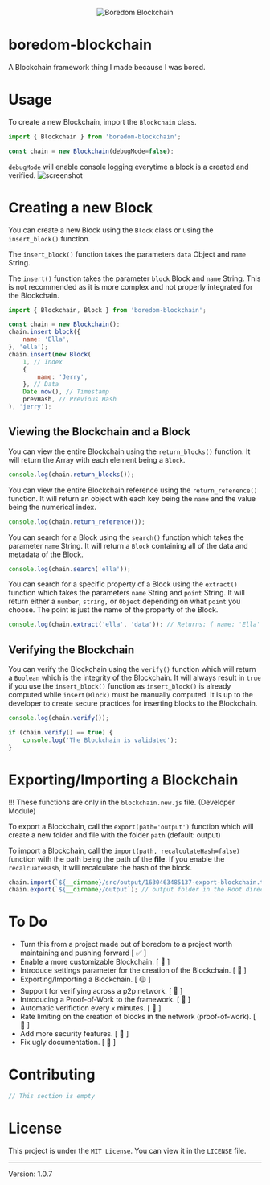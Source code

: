 <p align="center">
    <img src="https://i.ibb.co/4FVG3gG/Boredom-Blockchain.png" alt="Boredom Blockchain">
</p>

# boredom-blockchain
A Blockchain framework thing I made because I was bored.

# Usage
To create a new Blockchain, import the ``Blockchain`` class.
```js
import { Blockchain } from 'boredom-blockchain';

const chain = new Blockchain(debugMode=false);
```

``debugMode`` will enable console logging everytime a block is a created and verified.
![screenshot](https://cdn.discordapp.com/attachments/812448501505327114/881715264356511784/unknown.png)

# Creating a new Block
You can create a new Block using the ``Block`` class or using the ``insert_block()`` function. 

The ``insert_block()`` function takes the parameters ``data`` Object and ``name`` String.

The ``insert()`` function takes the parameter ``block`` Block and ``name`` String. This is not recommended as it is more complex and not properly integrated for the Blockchain. 

```js
import { Blockchain, Block } from 'boredom-blockchain';

const chain = new Blockchain();
chain.insert_block({
    name: 'Ella',
}, 'ella');
chain.insert(new Block(
    1, // Index
    {
        name: 'Jerry',
    }, // Data
    Date.now(), // Timestamp
    prevHash, // Previous Hash
), 'jerry');
```

## Viewing the Blockchain and a Block
You can view the entire Blockchain using the ``return_blocks()`` function. It will return the Array with each element being a ``Block``. 
```js
console.log(chain.return_blocks());
```

You can view the entire Blockchain reference using the ``return_reference()`` function. It will return an object with each key being the ``name`` and the value being the numerical index.
```js
console.log(chain.return_reference());
```

You can search for a Block using the ``search()`` function which takes the parameter ``name`` String. It will return a ``Block`` containing all of the data and metadata of the Block.
```js
console.log(chain.search('ella'));
```

You can search for a specific property of a Block using the ``extract()`` function which takes the parameters ``name`` String and ``point`` String. It will return either a ``number``, ``string,`` or ``Object`` depending on what ``point`` you choose. The point is just the name of the property of the Block.
```js
console.log(chain.extract('ella', 'data')); // Returns: { name: 'Ella' }
```

## Verifying the Blockchain
You can verify the Blockchain using the ``verify()`` function which will return a ``Boolean`` which is the integrity of the Blockchain. It will always result in ``true`` if you use the ``insert_block()`` function as ``insert_block()`` is already computed while ``insert(Block)`` must be manually computed. It is up to the developer to create secure practices for inserting blocks to the Blockchain.
```js
console.log(chain.verify());

if (chain.verify() == true) {
    console.log('The Blockchain is validated');
}
```

# Exporting/Importing a Blockchain
!!! These functions are only in the ``blockchain.new.js`` file. (Developer Module)

To export a Blockchain, call the ``export(path='output')`` function which will create a new folder and file with the folder ``path`` (default: output)

To import a Blockchain, call the ``import(path, recalculateHash=false)`` function with the path being the path of the **file**. If you enable the ``recalcuateHash``, it will recalculate the hash of the block.

```js
chain.import(`${__dirname}/src/output/1630463485137-export-blockchain.txt`);
chain.export(`${__dirname}/output`); // output folder in the Root directory
```

# To Do
- Turn this from a project made out of boredom to a project worth maintaining and pushing forward [ ✅ ]
- Enable a more customizable Blockchain. [ 🚫 ]
- Introduce settings parameter for the creation of the Blockchain. [ 🚫 ]
- Exporting/Importing a Blockchain. [ 🟡 ]
- Support for verifiying across a p2p network. [ 🚫 ]
- Introducing a Proof-of-Work to the framework. [ 🚫 ]
- Automatic verifiction every ``x`` minutes. [ 🚫 ]
- Rate limiting on the creation of blocks in the network (proof-of-work). [ 🚫 ]
- Add more security features. [ 🚫 ]
- Fix ugly documentation. [ 🚫 ]

# Contributing
```js
// This section is empty
```

# License
This project is under the ``MIT License``. You can view it in the ``LICENSE`` file.

---

Version: 1.0.7